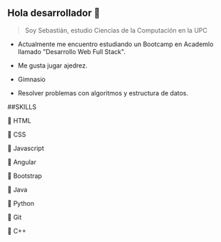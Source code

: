 ## Hola desarrollador :wave:

> Soy Sebastián, estudio Ciencias de la Computación en la UPC

* Actualmente me encuentro estudiando un Bootcamp en Academlo llamado "Desarrollo Web Full Stack".

* Me gusta jugar ajedrez.

* Gimnasio

* Resolver problemas con algoritmos y estructura de datos.

##SKILLS

:diamond_shape_with_a_dot_inside: HTML

:diamond_shape_with_a_dot_inside: CSS

:diamond_shape_with_a_dot_inside: Javascript

:diamond_shape_with_a_dot_inside: Angular

:diamond_shape_with_a_dot_inside: Bootstrap

:diamond_shape_with_a_dot_inside: Java

:diamond_shape_with_a_dot_inside: Python

:diamond_shape_with_a_dot_inside: Git

:diamond_shape_with_a_dot_inside: C++



